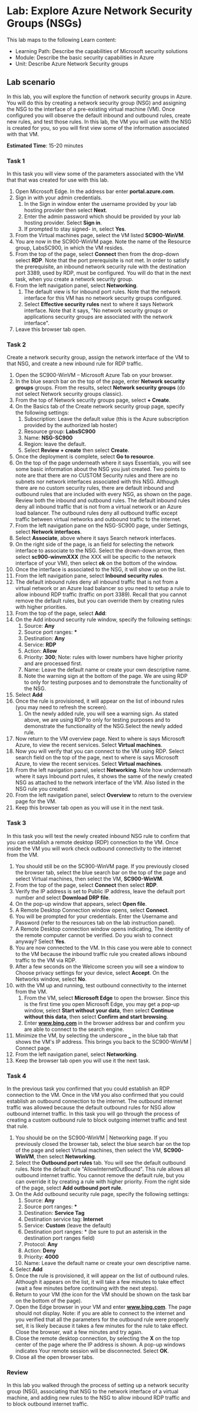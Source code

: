 <!---
---
Lab:
    Title: 'Explore Azure Network Security Groups (NSGs)'
    Learning Path/Module/Unit: 'Learning Path: Describe the capabilities of Microsoft security solutions; Module 1: Describe the basic security capabilities in Azure; Unit 6: Describe Azure Network Security groups'
---
--->

# Lab: Explore Azure Network Security Groups (NSGs)

This lab maps to the following Learn content:

- Learning Path: Describe the capabilities of Microsoft security solutions
- Module: Describe the basic security capabilities in Azure
- Unit: Describe Azure Network Security groups

## Lab scenario

In this lab, you will explore the function of network security groups in Azure.  You will do this by creating a network security group (NSG) and assigning the NSG to the interface of a pre-existing virtual machine (VM).  Once configured you will observe the default inbound and outbound rules, create new rules, and test those rules.  In this lab, the VM you will use with the NSG is created for you, so you will first view some of the information associated with that VM.
  
**Estimated Time**: 15-20 minutes

### Task 1

In this task you will view some of the parameters associated with the VM that that was created for use with this lab.

1. Open Microsoft Edge.  In the address bar enter **portal.azure.com**.
1. Sign in with your admin credentials.
    1. In the Sign in window enter the username provided by your lab hosting provider then select **Next**.
    1. Enter the admin password which should be provided by your lab hosting provider. Select **Sign in**.
    1. If prompted to stay signed- in, select **Yes**.
1. From the Virtual machines page, select the VM listed **SC900-WinVM**.
1. You are now in the SC900-WinVM page.  Note the name of the Resource group, LabsSC900, in which the VM resides.
1. From the top of the page, select **Connect** then from the drop-down select **RDP**. Note that the port prerequisite is not met.  In order to satisfy the prerequisite, an inbound network security rule with the destination port 3389, used by RDP, must be configured.  You will do that in the next task, when you create a network security group.
1. From the left navigation panel, select **Networking**.  
    1. The default view is for inbound port rules.  Note that the network interface for this VM has no network security groups configured.
    1. Select **Effective security rules** next to where it says Network interface.  Note that it says, "No network security groups or applications security groups are associated with the network interface".
1. Leave this browser tab open.

### Task 2

Create a network security group, assign the network interface of the VM to that NSG, and create a new inbound rule for RDP traffic.

1. Open the SC900-WinVM – Microsoft Azure Tab on your browser.
1. In the blue search bar on the top of the page, enter **Network security groups** groups. From the results, select **Network security groups** (do not select Network security groups classic).
1. From the top of Network security groups page, select **+ Create**.
1. On the Basics tab of the Create network security group page, specify the following settings:
    1. Subscription:  Leave the default value (this is the Azure subscription provided by the authorized lab hoster)
    1. Resource group:  **LabsSC900**
    1. Name:  **NSG-SC900**
    1. Region:  leave the default.
    1. Select **Review + create** then select **Create**.
1. Once the deployment is complete, select **Go to resource**.
1. On the top of the page underneath where it says Essentials, you will see some basic information about the NSG you just created.  Two points to note are that there are no CUSTOM Security rules and there are no subnets nor network interfaces associated with this NSG.  Although there are no custom security rules, there are default inbound and outbound rules that are included with every NSG, as shown on the page.  Review both the inbound and outbound rules. The default inbound rules deny all inbound traffic that is not from a virtual network or an Azure load balancer.  The outbound rules deny all outbound traffic except traffic between virtual networks and outbound traffic to the internet.
1. From the left navigation pane on the NSG-SC900 page, under Settings, select **Network interfaces**.
1. Select **Associate**, above where it says Search network interfaces.
1. On the right side of the page, is an field for selecting the network interface to associate to the NSG. Select the drown-down arrow, then select **sc900-winvmXXX** (the XXX will be specific to the network interface of your VM), then select **ok** on the bottom of the window.
1. Once the interface is associated to the NSG, it will show up on the list.
1. From the left navigation pane, select **Inbound security rules**.
1. The default inbound rules deny all inbound traffic that is not from a virtual network or an Azure load balancer so you need to setup a rule to allow inbound RDP traffic (traffic on port 3389). Recall that you cannot remove the default rules, but you can override them by creating rules with higher priorities.
1. From the top of the page, select **Add**:
1. On the Add inbound security rule window, specify the following settings:
    1. Source:  **Any**
    1. Source port ranges: **\***
    1. Destination:  **Any**
    1. Service:  **RDP**
    1. Action:  **Allow**
    1. Priority:  **300**; Note: rules with lower numbers have higher priority and are processed first.
    1. Name:  Leave the default name or create your own descriptive name.
    1. Note the warning sign at the bottom of the page.  We are using RDP to only for testing purposes and to demonstrate the functionality of the NSG.
1. Select **Add**
1. Once the rule is provisioned, it will appear on the list of inbound rules (you may need to refresh the screen).
    1. On the newly added rule, you will see a warning sign.  As stated above, we are using RDP to only for testing purposes and to demonstrate the functionality of the NSG.Select the newly added rule.
1. Now return to the VM overview page.  Next to where is says Microsoft Azure, to view the recent services.  Select **Virtual machines**.
1. Now you will verify that you can connect to the VM using RDP.  Select search field on the top of the page, next to where is says Microsoft Azure, to view the recent services.  Select **Virtual machines**.
1. From the left navigation panel, select **Networking**.  Note how underneath where it says Inbound port rules, it shows the same of the newly created NSG as attached to the network interface of the VM.  Also listed in the NSG rule you created.
1. From the left navigation panel, select **Overview** to return to the overview page for the VM.
1. Keep this browser tab open as you will use it in the next task.

### Task 3

In this task you will test the newly created inbound NSG rule to confirm that you can establish a remote desktop (RDP) connection to the VM.  Once inside the VM you will work check outbound connectivity to the internet from the VM.

1. You should still be on the SC900-WinVM page. If you previously closed the browser tab, select the blue search bar on the top of the page and select Virtual machines, then select the VM, **SC900-WinVM**.
1. From the top of the page, select **Connect** then select **RDP**.
1. Verify the IP address is set to Public IP address, leave the default port number and select **Download DRP file**.
1. On the pop-up window that appears, select **Open file**.
1. A Remote Desktop Connection window opens, select **Connect**.
1. You will be prompted for your credentials.  Enter the Username and Password (refer to the resources tab on the lab instruction panel).
1. A Remote Desktop connection window opens indicating, The identity of the remote computer cannot be verified.  Do you wish to connect anyway?  Select **Yes**.
1. You are now connected to the VM. In this case you were able to connect to the VM because the inbound traffic rule you created allows inbound traffic to the VM via RDP.
1. After a few seconds on the Welcome screen you will see a window to Choose privacy settings for your device, select **Accept**.  On the Networks window, select **No**.
1. with the VM up and running, test outbound connectivity to the internet from the VM.
    1. From the VM, select **Microsoft Edge** to open the browser.  Since this is the first time you open Microsoft Edge, you may get a pop-up window, select **Start without your data**, then select **Continue without this data**, then select **Confirm and start browsing**.
    1. Enter **www.bing.com** in the browser address bar and confirm you are able to connect to the search engine.
1. Minimize the VM, by selecting the underscore **_** in the blue tab that shows the VM's IP address. This brings you back to the SC900-WinVM | Connect page. 
1. From the left navigation panel, select **Networking**.
1. Keep the browser tab open you will use it the next task.

### Task 4

In the previous task you confirmed that you could establish an RDP connection to the VM. Once in the VM you also confirmed that you could establish an outbound connection to the internet.  The outbound internet traffic was allowed because the default outbound rules for NSG allow outbound internet traffic.  In this task you will go through the process of creating a custom outbound rule to block outgoing internet traffic and test that rule.

1. You should be on the SC900-WinVM | Networking page. If you previously closed the browser tab, select the blue search bar on the top of the page and select Virtual machines, then select the VM, **SC900-WinVM**, then select **Networking**.
1. Select the **Outbound port rules** tab.  You will see the default outbound rules.  Note the default rule "AllowInternetOutBound". This rule allows all outbound internet traffic. You cannot remove the default rule, but you can override it by creating a rule with higher priority. From the right side of the page, select **Add outbound port rule**.
1. On the Add outbound security rule page, specify the following settings:
    1. Source:  **Any**
    1. Source port ranges:  **\***
    1. Destination:  **Service Tag**
    1. Destination service tag:  **Internet**
    1. Service:  **Custom** (leave the default)
    1. Destination port ranges:  * (be sure to put an asterisk in the destination port ranges field)
    1. Protocol: **Any**
    1. Action: **Deny**
    1. Priority:  **4000**
    1. Name:  Leave the default name or create your own descriptive name.
1. Select **Add**
1. Once the rule is provisioned, it will appear on the list of outbound rules.  Although it appears on the list, it will take a few minutes to take effect (wait a few minutes before continuing with the next steps).  
1. Return to your VM (the icon for the VM should be shown on the task bar on the bottom of the page).
1. Open the Edge browser in your VM and enter **www.bing.com**. The page should not display.  Note: if you are able to connect to the internet and you verified that all the parameters for the outbound rule were properly set, it is likely because it takes a few minutes for the rule to take effect.  Close the browser, wait a few minutes and try again.
1. Close the remote desktop connection, by selecting the **X** on the top center of the page where the IP address is shown.  A pop-up windows indicates Your remote session will be disconnected. Select **OK**.
1. Close all the open browser tabs.

### Review

In this lab you walked through the process of setting up a network security group (NSG), associating that NSG to the network interface of a virtual machine, and adding new rules to the NSG to allow inbound RDP traffic and to block outbound internet traffic.
